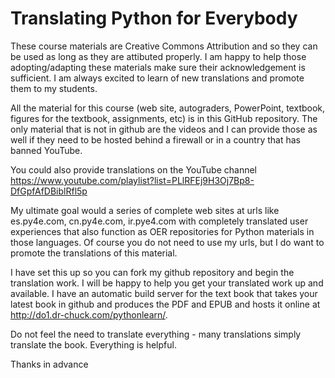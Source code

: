 Translating Python for Everybody
================================

These course materials are Creative Commons Attribution and so they can be used
as long as they are attibuted properly.  I am happy to help those
adopting/adapting these materials make sure their acknowledgement is
sufficient.  I am always excited to learn of new translations and promote them
to my students.

All the material for this course (web site, autograders, PowerPoint, textbook, 
figures for the textbook, assignments, etc) is in this GitHub repository.  The
only material that is not in github are the videos and I can provide those as 
well if they need to be hosted behind a firewall or in a country that has banned 
YouTube.

You could also provide translations on the YouTube channel 
https://www.youtube.com/playlist?list=PLlRFEj9H3Oj7Bp8-DfGpfAfDBiblRfl5p

My ultimate goal would a series of complete web sites at urls like es.py4e.com, 
cn.py4e.com, ir.pye4.com with completely translated user experiences that also function
as OER repositories for Python materials in those languages.  Of course you do not
need to use my urls, but I do want to promote the translations of this material.

I have set this up so you can fork my github repository and begin the translation
work. I will be happy to help you get your translated work up and available.  I 
have an automatic build server for the text book that takes your latest book in 
github and produces the PDF and EPUB and hosts it online at 
http://do1.dr-chuck.com/pythonlearn/.

Do not feel the need to translate everything - many translations simply translate
the book.  Everything is helpful.

Thanks in advance
